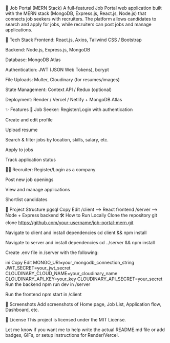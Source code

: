 🚀 Job Portal (MERN Stack)
A full-featured Job Portal web application built with the MERN stack (MongoDB, Express.js, React.js, Node.js) that connects job seekers with recruiters. The platform allows candidates to search and apply for jobs, while recruiters can post jobs and manage applications.

🔧 Tech Stack
Frontend: React.js, Axios, Tailwind CSS / Bootstrap

Backend: Node.js, Express.js, MongoDB

Database: MongoDB Atlas

Authentication: JWT (JSON Web Tokens), bcrypt

File Uploads: Multer, Cloudinary (for resumes/images)

State Management: Context API / Redux (optional)

Deployment: Render / Vercel / Netlify + MongoDB Atlas

✨ Features
👤 Job Seeker:
Register/Login with authentication

Create and edit profile

Upload resume

Search & filter jobs by location, skills, salary, etc.

Apply to jobs

Track application status

🧑‍💼 Recruiter:
Register/Login as a company

Post new job openings

View and manage applications

Shortlist candidates

📁 Project Structure
pgsql
Copy
Edit
/client     --> React frontend
/server     --> Node + Express backend
🛠️ How to Run Locally
Clone the repository
git clone https://github.com/your-username/job-portal-mern.git

Navigate to client and install dependencies
cd client && npm install

Navigate to server and install dependencies
cd ../server && npm install

Create .env file in /server with the following:

ini
Copy
Edit
MONGO_URI=your_mongodb_connection_string
JWT_SECRET=your_jwt_secret
CLOUDINARY_CLOUD_NAME=your_cloudinary_name
CLOUDINARY_API_KEY=your_key
CLOUDINARY_API_SECRET=your_secret
Run the backend
npm run dev in /server

Run the frontend
npm start in /client

📸 Screenshots
Add screenshots of Home page, Job List, Application flow, Dashboard, etc.

📌 License
This project is licensed under the MIT License.

Let me know if you want me to help write the actual README.md file or add badges, GIFs, or setup instructions for Render/Vercel.
